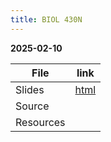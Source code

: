 ```yaml
---
title: BIOL 430N
---
```


**2025-02-10**

| File | link |
| --- | --- |
| Slides | [html](files/2025_biol-430n.html) |
| Source | |
| Resources | |
